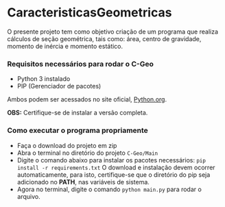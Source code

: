 # CaracteristicasGeometricas

O presente projeto tem como objetivo criação de um programa que realiza cálculos de seção geométrica, tais como: área, centro de gravidade, momento de inércia e momento estático.

### Requisitos necessários para rodar o C-Geo
- Python 3 instalado
- PIP (Gerenciador de pacotes)

Ambos podem ser acessados no site oficial, [Python.org](https://www.python.org).

**OBS:** Certifique-se de instalar a versão completa.

### Como executar o programa propriamente
- Faça o download do projeto em zip
- Abra o terminal no diretório do projeto `C-Geo/Main`
- Digite o comando abaixo para instalar os pacotes necessários:
  `pip install -r requirements.txt`
  O download e instalação devem ocorrer automaticamente, para isto, certifique-se que o diretório do pip seja adicionado no **PATH**, nas variáveis de sistema.
- Agora no terminal, digite o comando `python main.py` para rodar o arquivo.
